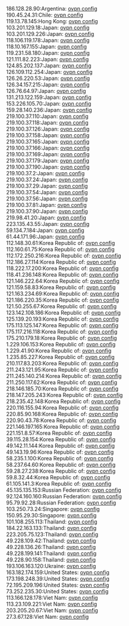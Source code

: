 186.128.28.90:Argentina: [ovpn config](vpn/186_128_28_90.ovpn)  
190.45.24.31:Chile: [ovpn config](vpn/190_45_24_31.ovpn)  
119.13.78.145:Hong Kong: [ovpn config](vpn/119_13_78_145.ovpn)  
103.201.129.18:Japan: [ovpn config](vpn/103_201_129_18.ovpn)  
103.201.129.226:Japan: [ovpn config](vpn/103_201_129_226.ovpn)  
118.106.119.178:Japan: [ovpn config](vpn/118_106_119_178.ovpn)  
118.10.167.155:Japan: [ovpn config](vpn/118_10_167_155.ovpn)  
119.231.58.180:Japan: [ovpn config](vpn/119_231_58_180.ovpn)  
121.111.82.223:Japan: [ovpn config](vpn/121_111_82_223.ovpn)  
124.85.202.137:Japan: [ovpn config](vpn/124_85_202_137.ovpn)  
126.109.112.254:Japan: [ovpn config](vpn/126_109_112_254.ovpn)  
126.26.220.53:Japan: [ovpn config](vpn/126_26_220_53.ovpn)  
126.34.157.215:Japan: [ovpn config](vpn/126_34_157_215.ovpn)  
126.76.64.97:Japan: [ovpn config](vpn/126_76_64_97.ovpn)  
131.213.122.159:Japan: [ovpn config](vpn/131_213_122_159.ovpn)  
153.226.105.70:Japan: [ovpn config](vpn/153_226_105_70.ovpn)  
159.28.140.236:Japan: [ovpn config](vpn/159_28_140_236.ovpn)  
219.100.37.110:Japan: [ovpn config](vpn/219_100_37_110.ovpn)  
219.100.37.118:Japan: [ovpn config](vpn/219_100_37_118.ovpn)  
219.100.37.126:Japan: [ovpn config](vpn/219_100_37_126.ovpn)  
219.100.37.158:Japan: [ovpn config](vpn/219_100_37_158.ovpn)  
219.100.37.165:Japan: [ovpn config](vpn/219_100_37_165.ovpn)  
219.100.37.166:Japan: [ovpn config](vpn/219_100_37_166.ovpn)  
219.100.37.169:Japan: [ovpn config](vpn/219_100_37_169.ovpn)  
219.100.37.179:Japan: [ovpn config](vpn/219_100_37_179.ovpn)  
219.100.37.190:Japan: [ovpn config](vpn/219_100_37_190.ovpn)  
219.100.37.2:Japan: [ovpn config](vpn/219_100_37_2.ovpn)  
219.100.37.24:Japan: [ovpn config](vpn/219_100_37_24.ovpn)  
219.100.37.29:Japan: [ovpn config](vpn/219_100_37_29.ovpn)  
219.100.37.54:Japan: [ovpn config](vpn/219_100_37_54.ovpn)  
219.100.37.56:Japan: [ovpn config](vpn/219_100_37_56.ovpn)  
219.100.37.81:Japan: [ovpn config](vpn/219_100_37_81.ovpn)  
219.100.37.90:Japan: [ovpn config](vpn/219_100_37_90.ovpn)  
219.98.41.20:Japan: [ovpn config](vpn/219_98_41_20.ovpn)  
223.135.43.55:Japan: [ovpn config](vpn/223_135_43_55.ovpn)  
59.134.7.184:Japan: [ovpn config](vpn/59_134_7_184.ovpn)  
61.44.171.96:Japan: [ovpn config](vpn/61_44_171_96.ovpn)  
112.148.30.61:Korea Republic of: [ovpn config](vpn/112_148_30_61.ovpn)  
112.160.61.75:Korea Republic of: [ovpn config](vpn/112_160_61_75.ovpn)  
112.172.250.216:Korea Republic of: [ovpn config](vpn/112_172_250_216.ovpn)  
112.186.27.114:Korea Republic of: [ovpn config](vpn/112_186_27_114.ovpn)  
118.222.17.200:Korea Republic of: [ovpn config](vpn/118_222_17_200.ovpn)  
118.41.236.148:Korea Republic of: [ovpn config](vpn/118_41_236_148.ovpn)  
121.146.222.64:Korea Republic of: [ovpn config](vpn/121_146_222_64.ovpn)  
121.159.58.83:Korea Republic of: [ovpn config](vpn/121_159_58_83.ovpn)  
121.163.234.69:Korea Republic of: [ovpn config](vpn/121_163_234_69.ovpn)  
121.186.220.35:Korea Republic of: [ovpn config](vpn/121_186_220_35.ovpn)  
121.50.255.67:Korea Republic of: [ovpn config](vpn/121_50_255_67.ovpn)  
123.142.108.186:Korea Republic of: [ovpn config](vpn/123_142_108_186.ovpn)  
125.139.20.193:Korea Republic of: [ovpn config](vpn/125_139_20_193.ovpn)  
175.113.125.147:Korea Republic of: [ovpn config](vpn/175_113_125_147.ovpn)  
175.117.216.118:Korea Republic of: [ovpn config](vpn/175_117_216_118.ovpn)  
175.210.179.18:Korea Republic of: [ovpn config](vpn/175_210_179_18.ovpn)  
1.229.106.153:Korea Republic of: [ovpn config](vpn/1_229_106_153.ovpn)  
1.229.41.90:Korea Republic of: [ovpn config](vpn/1_229_41_90.ovpn)  
1.235.85.227:Korea Republic of: [ovpn config](vpn/1_235_85_227.ovpn)  
210.117.83.203:Korea Republic of: [ovpn config](vpn/210_117_83_203.ovpn)  
211.243.121.95:Korea Republic of: [ovpn config](vpn/211_243_121_95.ovpn)  
211.245.140.214:Korea Republic of: [ovpn config](vpn/211_245_140_214.ovpn)  
211.250.117.62:Korea Republic of: [ovpn config](vpn/211_250_117_62.ovpn)  
218.146.185.70:Korea Republic of: [ovpn config](vpn/218_146_185_70.ovpn)  
218.147.205.243:Korea Republic of: [ovpn config](vpn/218_147_205_243.ovpn)  
218.235.42.148:Korea Republic of: [ovpn config](vpn/218_235_42_148.ovpn)  
220.116.155.94:Korea Republic of: [ovpn config](vpn/220_116_155_94.ovpn)  
220.85.90.168:Korea Republic of: [ovpn config](vpn/220_85_90_168.ovpn)  
220.90.43.78:Korea Republic of: [ovpn config](vpn/220_90_43_78.ovpn)  
221.146.197.165:Korea Republic of: [ovpn config](vpn/221_146_197_165.ovpn)  
221.151.8.57:Korea Republic of: [ovpn config](vpn/221_151_8_57.ovpn)  
39.115.28.154:Korea Republic of: [ovpn config](vpn/39_115_28_154.ovpn)  
49.142.11.144:Korea Republic of: [ovpn config](vpn/49_142_11_144.ovpn)  
49.143.19.96:Korea Republic of: [ovpn config](vpn/49_143_19_96.ovpn)  
58.235.1.100:Korea Republic of: [ovpn config](vpn/58_235_1_100.ovpn)  
58.237.64.60:Korea Republic of: [ovpn config](vpn/58_237_64_60.ovpn)  
59.28.27.238:Korea Republic of: [ovpn config](vpn/59_28_27_238.ovpn)  
59.8.32.44:Korea Republic of: [ovpn config](vpn/59_8_32_44.ovpn)  
61.105.141.3:Korea Republic of: [ovpn config](vpn/61_105_141_3.ovpn)  
45.135.135.153:Russian Federation: [ovpn config](vpn/45_135_135_153.ovpn)  
92.124.160.160:Russian Federation: [ovpn config](vpn/92_124_160_160.ovpn)  
95.79.92.28:Russian Federation: [ovpn config](vpn/95_79_92_28.ovpn)  
103.250.73.24:Singapore: [ovpn config](vpn/103_250_73_24.ovpn)  
150.95.29.30:Singapore: [ovpn config](vpn/150_95_29_30.ovpn)  
101.108.255.113:Thailand: [ovpn config](vpn/101_108_255_113.ovpn)  
184.22.163.133:Thailand: [ovpn config](vpn/184_22_163_133.ovpn)  
223.205.75.123:Thailand: [ovpn config](vpn/223_205_75_123.ovpn)  
49.228.109.42:Thailand: [ovpn config](vpn/49_228_109_42.ovpn)  
49.228.136.26:Thailand: [ovpn config](vpn/49_228_136_26.ovpn)  
49.228.199.141:Thailand: [ovpn config](vpn/49_228_199_141.ovpn)  
49.228.90.158:Thailand: [ovpn config](vpn/49_228_90_158.ovpn)  
193.106.163.120:Ukraine: [ovpn config](vpn/193_106_163_120.ovpn)  
163.182.174.159:United States: [ovpn config](vpn/163_182_174_159.ovpn)  
173.198.248.39:United States: [ovpn config](vpn/173_198_248_39.ovpn)  
72.195.209.196:United States: [ovpn config](vpn/72_195_209_196.ovpn)  
73.252.235.30:United States: [ovpn config](vpn/73_252_235_30.ovpn)  
113.166.128.178:Viet Nam: [ovpn config](vpn/113_166_128_178.ovpn)  
113.23.109.221:Viet Nam: [ovpn config](vpn/113_23_109_221.ovpn)  
203.205.20.67:Viet Nam: [ovpn config](vpn/203_205_20_67.ovpn)  
27.3.67.128:Viet Nam: [ovpn config](vpn/27_3_67_128.ovpn)  
